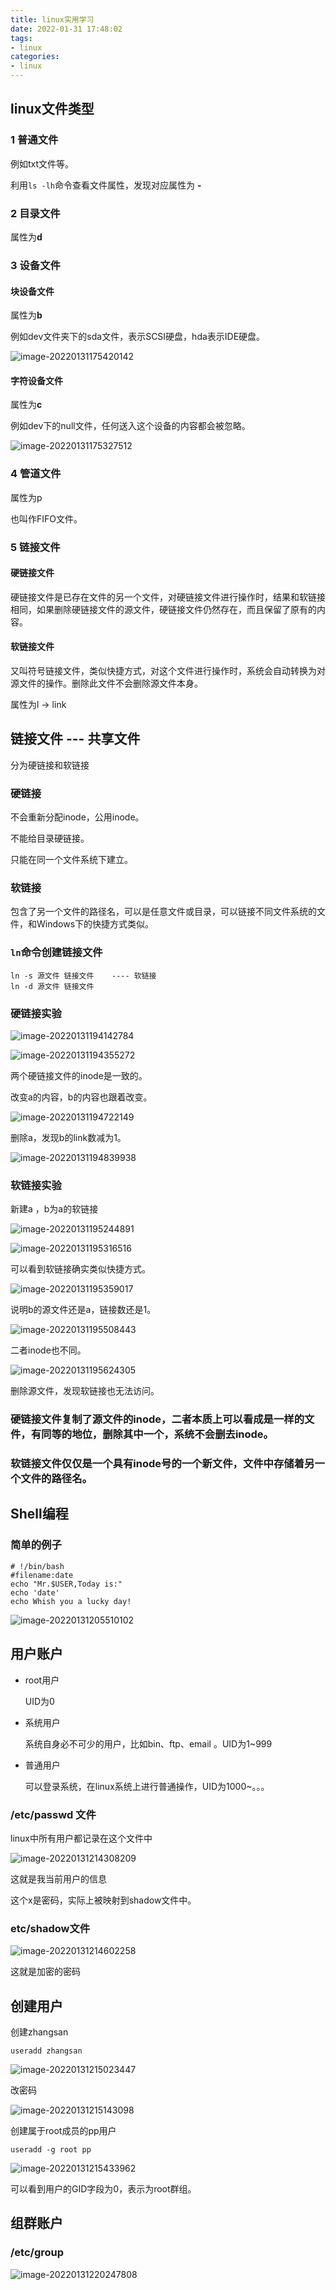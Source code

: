 ```yaml
---
title: linux实用学习
date: 2022-01-31 17:48:02
tags:
- linux
categories:
- linux
---
```


## linux文件类型

### 1 普通文件

例如txt文件等。

利用`ls -lh`命令查看文件属性，发现对应属性为 **-**

### 2 目录文件

属性为**d**

<!--more-->

### 3 设备文件

#### 块设备文件

属性为**b**

例如dev文件夹下的sda文件，表示SCSI硬盘，hda表示IDE硬盘。

![image-20220131175420142](https://gitee.com/Hijack8/tc/raw/master/img2/image-20220131175420142.png)

#### 字符设备文件

属性为**c**

例如dev下的null文件，任何送入这个设备的内容都会被忽略。

![image-20220131175327512](https://gitee.com/Hijack8/tc/raw/master/img2/image-20220131175327512.png)

### 4 管道文件

属性为p

也叫作FIFO文件。

### 5 链接文件

#### 硬链接文件

硬链接文件是已存在文件的另一个文件，对硬链接文件进行操作时，结果和软链接相同，如果删除硬链接文件的源文件，硬链接文件仍然存在，而且保留了原有的内容。

#### 软链接文件

又叫符号链接文件，类似快捷方式，对这个文件进行操作时，系统会自动转换为对源文件的操作。删除此文件不会删除源文件本身。

属性为l   ->  link

## 链接文件 --- 共享文件

分为硬链接和软链接

###  硬链接

不会重新分配inode，公用inode。

不能给目录硬链接。

只能在同一个文件系统下建立。

### 软链接

包含了另一个文件的路径名，可以是任意文件或目录，可以链接不同文件系统的文件，和Windows下的快捷方式类似。

### ```ln```命令创建链接文件

```
ln -s 源文件 链接文件    ---- 软链接
ln -d 源文件 链接文件
```

### 硬链接实验

![image-20220131194142784](https://gitee.com/Hijack8/tc/raw/master/img2/image-20220131194142784.png)

![image-20220131194355272](https://gitee.com/Hijack8/tc/raw/master/img2/image-20220131194355272.png)

两个硬链接文件的inode是一致的。

改变a的内容，b的内容也跟着改变。

![image-20220131194722149](https://gitee.com/Hijack8/tc/raw/master/img2/image-20220131194722149.png)

删除a，发现b的link数减为1。

![image-20220131194839938](https://gitee.com/Hijack8/tc/raw/master/img2/image-20220131194839938.png)

### 软链接实验

新建a ，b为a的软链接

![image-20220131195244891](https://gitee.com/Hijack8/tc/raw/master/img2/image-20220131195244891.png)

![image-20220131195316516](https://gitee.com/Hijack8/tc/raw/master/img2/image-20220131195316516.png)

可以看到软链接确实类似快捷方式。

![image-20220131195359017](https://gitee.com/Hijack8/tc/raw/master/img2/image-20220131195359017.png)

说明b的源文件还是a，链接数还是1。

![image-20220131195508443](https://gitee.com/Hijack8/tc/raw/master/img2/image-20220131195508443.png)

二者inode也不同。

![image-20220131195624305](https://gitee.com/Hijack8/tc/raw/master/img2/image-20220131195624305.png)

删除源文件，发现软链接也无法访问。

### 硬链接文件复制了源文件的inode，二者本质上可以看成是一样的文件，有同等的地位，删除其中一个，系统不会删去inode。

### 软链接文件仅仅是一个具有inode号的一个新文件，文件中存储着另一个文件的路径名。

## Shell编程

### 简单的例子

```shell
# !/bin/bash
#filename:date
echo "Mr.$USER,Today is:"
echo 'date'
echo Whish you a lucky day!
```

![image-20220131205510102](https://gitee.com/Hijack8/tc/raw/master/img2/image-20220131205510102.png)

## 用户账户

* root用户

  UID为0

* 系统用户

  系统自身必不可少的用户，比如bin、ftp、email 。UID为1~999

* 普通用户

  可以登录系统，在linux系统上进行普通操作，UID为1000~。。。

### /etc/passwd 文件

linux中所有用户都记录在这个文件中

![image-20220131214308209](https://gitee.com/Hijack8/tc/raw/master/img2/image-20220131214308209.png)

  

  这就是我当前用户的信息

这个x是密码，实际上被映射到shadow文件中。

### etc/shadow文件

![image-20220131214602258](https://gitee.com/Hijack8/tc/raw/master/img2/image-20220131214602258.png)

这就是加密的密码

## 创建用户

创建zhangsan

```shell
useradd zhangsan
```

![image-20220131215023447](https://gitee.com/Hijack8/tc/raw/master/img2/image-20220131215023447.png)

改密码

![image-20220131215143098](https://gitee.com/Hijack8/tc/raw/master/img2/image-20220131215143098.png)

创建属于root成员的pp用户

```
useradd -g root pp
```

![image-20220131215433962](https://gitee.com/Hijack8/tc/raw/master/img2/image-20220131215433962.png)

可以看到用户的GID字段为0，表示为root群组。

## 组群账户

### /etc/group

![image-20220131220247808](https://gitee.com/Hijack8/tc/raw/master/img2/image-20220131220247808.png)
